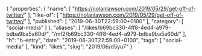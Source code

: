 {
  "properties": {
    "name": [
      "https://nolanlawson.com/2019/05/29/get-off-of-twitter/"
    ],
    "like-of": [
      "https://nolanlawson.com/2019/05/29/get-off-of-twitter/"
    ],
    "published": [
      "2019-06-30T22:59:00+0100"
    ],
    "category": [
      "social-media"
    ]
  },
  "aliases": [
    "/likes/b69bc330-4ff8-4ed4-a979-bdba9ba5a60d/",
    "/mf2/b69bc330-4ff8-4ed4-a979-bdba9ba5a60d/"
  ],
  "h": "h-entry",
  "date": "2019-06-30T22:59:00+0100",
  "tags": [
    "social-media"
  ],
  "kind": "likes",
  "slug": "2019/06/d5yu7"
}
